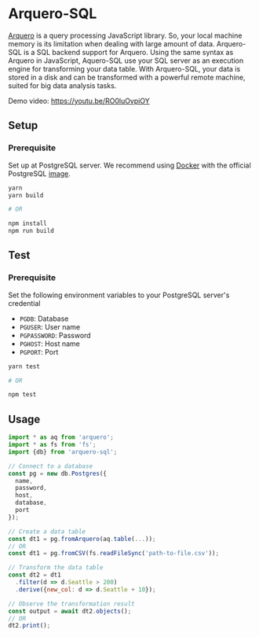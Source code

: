 # Arquero-SQL
[Arquero](https://github.com/uwdata/arquero) is a query processing JavaScript library.
So, your local machine memory is its limitation when dealing with large amount of data.
Arquero-SQL is a SQL backend support for Arquero.
Using the same syntax as Arquero in JavaScript, Aquero-SQL use your SQL server as an execution engine for transforming your data table.
With Arquero-SQL, your data is stored in a disk and can be transformed with a powerful remote machine, suited for big data analysis tasks.

Demo video: https://youtu.be/RO0luOvpiOY

## Setup
### Prerequisite
Set up at PostgreSQL server. We recommend using [Docker](https://www.docker.com/) with the official PostgreSQL [image](https://hub.docker.com/_/postgres/).

```sh
yarn
yarn build

# OR

npm install
npm run build
```

## Test
### Prerequisite
Set the following environment variables to your PostgreSQL server's credential
  - `PGDB`: Database
  - `PGUSER`: User name
  - `PGPASSWORD`: Password
  - `PGHOST`: Host name
  - `PGPORT`: Port

```sh
yarn test

# OR

npm test
```

## Usage
```js
import * as aq from 'arquero';
import * as fs from 'fs';
import {db} from 'arquero-sql';

// Connect to a database
const pg = new db.Postgres({
  name,
  password,
  host,
  database,
  port
});

// Create a data table
const dt1 = pg.fromArquero(aq.table(...));
// OR
const dt1 = pg.fromCSV(fs.readFileSync('path-to-file.csv'));

// Transform the data table
const dt2 = dt1
  .filter(d => d.Seattle > 200)
  .derive({new_col: d => d.Seattle + 10});

// Observe the transformation result
const output = await dt2.objects();
// OR
dt2.print();
```
